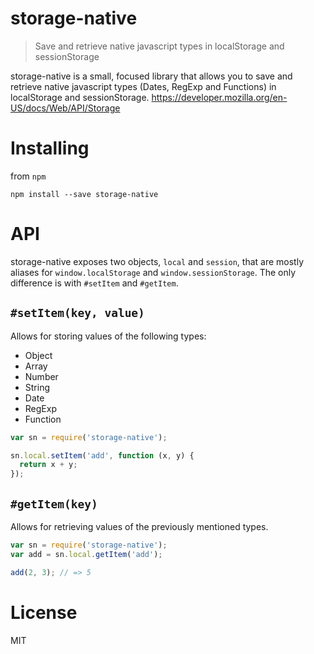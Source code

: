 # storage-native

> Save and retrieve native javascript types in localStorage and sessionStorage

storage-native is a small, focused library that allows you to save and retrieve native javascript types (Dates, RegExp and Functions) in localStorage and sessionStorage. https://developer.mozilla.org/en-US/docs/Web/API/Storage

# Installing

from `npm`

```
npm install --save storage-native
```

# API

storage-native exposes two objects, `local` and `session`, that are mostly aliases for `window.localStorage` and `window.sessionStorage`. The only difference is with `#setItem` and `#getItem`.

## `#setItem(key, value)`

Allows for storing values of the following types:
* Object
* Array
* Number
* String
* Date
* RegExp
* Function

```javascript
var sn = require('storage-native');

sn.local.setItem('add', function (x, y) {
  return x + y;
});
```

## `#getItem(key)`

Allows for retrieving values of the previously mentioned types.

```javascript
var sn = require('storage-native');
var add = sn.local.getItem('add');

add(2, 3); // => 5
```

# License

MIT